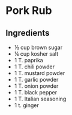 # Pork Rub

## Ingredients

- ½ cup brown sugar
- ¼ cup kosher salt
- 1 T. paprika
- 1 T. chili powder
- 1 T. mustard powder
- 1 T. garlic powder
- 1 T. onion powder
- 1 T. black pepper
- 1 T. Italian seasoning
- 1 t. ginger
